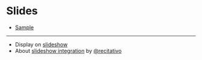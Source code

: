Slides
======

* [Sample](sample.md)

----

* Display on [slideshow](https://shu-mutou.github.io/slideshow.html?md=/slides/README.md&title=Slideshow&theme=https://shu-mutou.github.io/revealjs-custom-jp.css)
* About [slideshow integration](https://recitativo.github.io/slides.html) by [@recitativo](https://recitativo.github.io)

